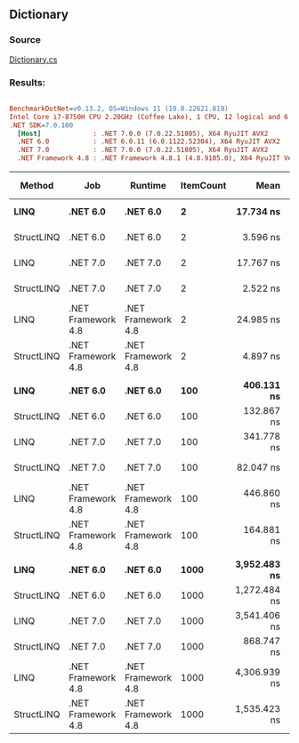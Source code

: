 ﻿## Dictionary

### Source
[Dictionary.cs](../../src/StructLinq.Benchmark/Dictionary.cs)

### Results:
``` ini

BenchmarkDotNet=v0.13.2, OS=Windows 11 (10.0.22621.819)
Intel Core i7-8750H CPU 2.20GHz (Coffee Lake), 1 CPU, 12 logical and 6 physical cores
.NET SDK=7.0.100
  [Host]             : .NET 7.0.0 (7.0.22.51805), X64 RyuJIT AVX2
  .NET 6.0           : .NET 6.0.11 (6.0.1122.52304), X64 RyuJIT AVX2
  .NET 7.0           : .NET 7.0.0 (7.0.22.51805), X64 RyuJIT AVX2
  .NET Framework 4.8 : .NET Framework 4.8.1 (4.8.9105.0), X64 RyuJIT VectorSize=256


```
|     Method |                Job |            Runtime | ItemCount |         Mean |      Error |     StdDev | Ratio | Allocated | Alloc Ratio |
|----------- |------------------- |------------------- |---------- |-------------:|-----------:|-----------:|------:|----------:|------------:|
|       **LINQ** |           **.NET 6.0** |           **.NET 6.0** |         **2** |    **17.734 ns** |  **0.0472 ns** |  **0.0419 ns** |  **0.71** |         **-** |          **NA** |
| StructLINQ |           .NET 6.0 |           .NET 6.0 |         2 |     3.596 ns |  0.0184 ns |  0.0172 ns |  0.14 |         - |          NA |
|       LINQ |           .NET 7.0 |           .NET 7.0 |         2 |    17.767 ns |  0.0622 ns |  0.0552 ns |  0.71 |         - |          NA |
| StructLINQ |           .NET 7.0 |           .NET 7.0 |         2 |     2.522 ns |  0.0209 ns |  0.0196 ns |  0.10 |         - |          NA |
|       LINQ | .NET Framework 4.8 | .NET Framework 4.8 |         2 |    24.985 ns |  0.0964 ns |  0.0902 ns |  1.00 |         - |          NA |
| StructLINQ | .NET Framework 4.8 | .NET Framework 4.8 |         2 |     4.897 ns |  0.0294 ns |  0.0260 ns |  0.20 |         - |          NA |
|            |                    |                    |           |              |            |            |       |           |             |
|       **LINQ** |           **.NET 6.0** |           **.NET 6.0** |       **100** |   **406.131 ns** |  **1.3808 ns** |  **1.1531 ns** |  **0.91** |         **-** |          **NA** |
| StructLINQ |           .NET 6.0 |           .NET 6.0 |       100 |   132.867 ns |  0.4359 ns |  0.4077 ns |  0.30 |         - |          NA |
|       LINQ |           .NET 7.0 |           .NET 7.0 |       100 |   341.778 ns |  0.8536 ns |  0.7984 ns |  0.76 |         - |          NA |
| StructLINQ |           .NET 7.0 |           .NET 7.0 |       100 |    82.047 ns |  0.3348 ns |  0.2796 ns |  0.18 |         - |          NA |
|       LINQ | .NET Framework 4.8 | .NET Framework 4.8 |       100 |   446.860 ns |  1.7993 ns |  1.6831 ns |  1.00 |         - |          NA |
| StructLINQ | .NET Framework 4.8 | .NET Framework 4.8 |       100 |   164.881 ns |  0.7415 ns |  0.6936 ns |  0.37 |         - |          NA |
|            |                    |                    |           |              |            |            |       |           |             |
|       **LINQ** |           **.NET 6.0** |           **.NET 6.0** |      **1000** | **3,952.483 ns** | **13.5244 ns** | **12.6507 ns** |  **0.92** |         **-** |          **NA** |
| StructLINQ |           .NET 6.0 |           .NET 6.0 |      1000 | 1,272.484 ns |  5.1616 ns |  4.5756 ns |  0.30 |         - |          NA |
|       LINQ |           .NET 7.0 |           .NET 7.0 |      1000 | 3,541.406 ns |  9.7710 ns |  9.1398 ns |  0.82 |         - |          NA |
| StructLINQ |           .NET 7.0 |           .NET 7.0 |      1000 |   868.747 ns |  3.1798 ns |  2.8188 ns |  0.20 |         - |          NA |
|       LINQ | .NET Framework 4.8 | .NET Framework 4.8 |      1000 | 4,306.939 ns |  9.2884 ns |  8.2339 ns |  1.00 |         - |          NA |
| StructLINQ | .NET Framework 4.8 | .NET Framework 4.8 |      1000 | 1,535.423 ns |  4.2516 ns |  3.9770 ns |  0.36 |         - |          NA |
